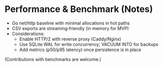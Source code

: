 # Performance & Benchmark (Notes)

- Go net/http baseline with minimal allocations in hot paths
- CSV exports are streaming‑friendly (in memory for MVP)
- Considerations:
  - Enable HTTP/2 with reverse proxy (Caddy/Nginx)
  - Use SQLite WAL for write concurrency; VACUUM INTO for backups
  - Add metrics (p50/p95 latency) once persistence is in place

(Contributions with benchmarks are welcome.)

